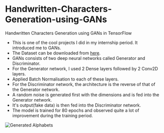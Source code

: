 # Handwritten-Characters-Generation-using-GANs
Handwritten Characters Generation using GANs in TensorFlow

* This is one of the cool projects I did in my internship period. It introduced me to GANs.
* The Dataset can be downloaded from [here](https://www.kaggle.com/sachinpatel21/az-handwritten-alphabets-in-csv-format).
* GANs consists of two deep neural networks called Generator and Discriminator.
* For the Generator network, I used 2 Dense layers followed by 2 Conv2D layers.
* Applied Batch Normalisation to each of these layers.
* For the Discriminator network, the architecture is the reverse of that of the Generator network.
* A random noise is generated first with the dimensions and is fed into the Generator network.
* It's output(fake data) is then fed into the Discriminator network.
* The model is trained for 80 epochs and observed quite a lot of improvement during the training period.

![Generated Alphabets](https://user-images.githubusercontent.com/74998474/122776186-81ecbd00-d2c8-11eb-8e28-4d3cd83762c6.png)


